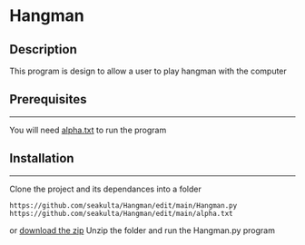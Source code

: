 # Hangman


## Description

This program is design to allow a user to play hangman with the computer

## Prerequisites 
---
You will need [alpha.txt] to run the program


## Installation
---
Clone the project and its dependances into a folder
```
https://github.com/seakulta/Hangman/edit/main/Hangman.py
https://github.com/seakulta/Hangman/edit/main/alpha.txt
```
or [download the zip]
Unzip the folder and run the Hangman.py program

[alpha.txt]: https://github.com/seakulta/Hangman/blob/main/alpha.txt
[download the zip]: https://github.com/seakulta/Hangman/archive/refs/heads/main.zip

